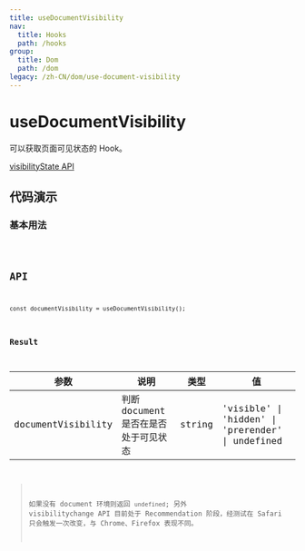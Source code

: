 ```yaml
---
title: useDocumentVisibility
nav:
  title: Hooks
  path: /hooks
group:
  title: Dom
  path: /dom
legacy: /zh-CN/dom/use-document-visibility
---
```


# useDocumentVisibility

可以获取页面可见状态的 Hook。

[visibilityState API](https://developer.mozilla.org/docs/Web/API/Document/visibilityState)

## 代码演示

### 基本用法

<code src="./demo/demo1.tsx" />


## API

```
const documentVisibility = useDocumentVisibility();
```

### Result
| 参数    | 说明                                         | 类型                   | 值 |
|---------|----------------------------------------------|------------------------|--------|
| documentVisibility | 判断 document 是否在是否处于可见状态 | string | 'visible' \| 'hidden' \| 'prerender'  \| undefined    |

> 如果没有 document 环境则返回 `undefined`; 另外 visibilitychange API 目前处于 Recommendation 阶段，经测试在 Safari 只会触发一次改变，与 Chrome、Firefox 表现不同。
